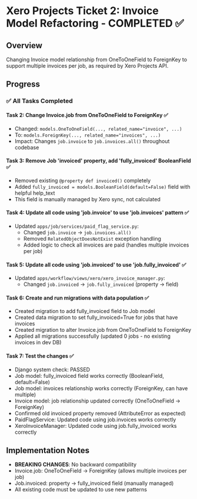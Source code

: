 # Xero Projects Ticket 2: Invoice Model Refactoring - COMPLETED ✅

## Overview

Changing Invoice model relationship from OneToOneField to ForeignKey to support multiple invoices per job, as required by Xero Projects API.

## Progress

### ✅ All Tasks Completed

#### Task 2: Change Invoice.job from OneToOneField to ForeignKey ✅

- Changed: `models.OneToOneField(..., related_name="invoice", ...)`
- To: `models.ForeignKey(..., related_name="invoices", ...)`
- Impact: Changes `job.invoice` to `job.invoices.all()` throughout codebase

#### Task 3: Remove Job 'invoiced' property, add 'fully_invoiced' BooleanField ✅

- Removed existing `@property def invoiced()` completely
- Added `fully_invoiced = models.BooleanField(default=False)` field with helpful help_text
- This field is manually managed by Xero sync, not calculated

#### Task 4: Update all code using 'job.invoice' to use 'job.invoices' pattern ✅

- Updated `apps/job/services/paid_flag_service.py`:
  - Changed `job.invoice` → `job.invoices.all()`
  - Removed `RelatedObjectDoesNotExist` exception handling
  - Added logic to check all invoices are paid (handles multiple invoices per job)

#### Task 5: Update all code using 'job.invoiced' to use 'job.fully_invoiced' ✅

- Updated `apps/workflow/views/xero/xero_invoice_manager.py`:
  - Changed `job.invoiced` → `job.fully_invoiced` (property → field)

#### Task 6: Create and run migrations with data population ✅

- Created migration to add fully_invoiced field to Job model
- Created data migration to set fully_invoiced=True for jobs that have invoices
- Created migration to alter Invoice.job from OneToOneField to ForeignKey
- Applied all migrations successfully (updated 0 jobs - no existing invoices in dev DB)

#### Task 7: Test the changes ✅

- Django system check: PASSED
- Job model: fully_invoiced field works correctly (BooleanField, default=False)
- Job model: invoices relationship works correctly (ForeignKey, can have multiple)
- Invoice model: job relationship updated correctly (OneToOneField → ForeignKey)
- Confirmed old invoiced property removed (AttributeError as expected)
- PaidFlagService: Updated code using job.invoices works correctly
- XeroInvoiceManager: Updated code using job.fully_invoiced works correctly

## Implementation Notes

- **BREAKING CHANGES**: No backward compatibility
- Invoice.job: OneToOneField → ForeignKey (allows multiple invoices per job)
- Job.invoiced: property → fully_invoiced field (manually managed)
- All existing code must be updated to use new patterns
